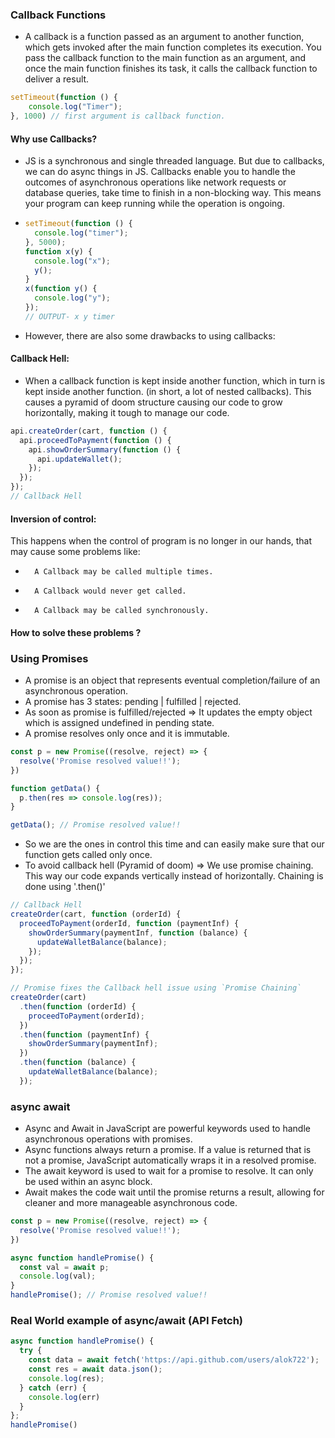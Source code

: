 ### Callback Functions
* A callback is a function passed as an argument to another function, which gets invoked after the main function completes its execution. You pass the callback function to the main function as an argument, and once the main function finishes its task, it calls the callback function to deliver a result.

```js
setTimeout(function () {
    console.log("Timer");
}, 1000) // first argument is callback function.
```

#### Why use Callbacks?
* JS is a synchronous and single threaded language. But due to callbacks, we can do async things in JS. Callbacks enable you to handle the outcomes of asynchronous operations like network requests or database queries, take time to finish in a non-blocking way. This means your program can keep running while the operation is ongoing.

* ```js
  setTimeout(function () {
    console.log("timer");
  }, 5000);
  function x(y) {
    console.log("x");
    y();
  }
  x(function y() {
    console.log("y");
  });
  // OUTPUT- x y timer
  ```

* However, there are also some drawbacks to using callbacks:

#### Callback Hell:
* When a callback function is kept inside another function, which in turn is kept inside another function. (in short, a lot of nested callbacks). This causes a pyramid of doom structure causing our code to grow horizontally, making it tough to manage our code.

```js
api.createOrder(cart, function () {
  api.proceedToPayment(function () {
    api.showOrderSummary(function () {
      api.updateWallet();
    });
  });
});
// Callback Hell
```

#### Inversion of control:
This happens when the control of program is no longer in our hands, that may cause some problems like:

* 		A Callback may be called multiple times.
* 		A Callback would never get called.
* 		A Callback may be called synchronously.

####  How to solve these problems ?
### Using Promises
* A promise is an object that represents eventual completion/failure of an asynchronous operation.
* A promise has 3 states: pending | fulfilled | rejected.
* As soon as promise is fulfilled/rejected => It updates the empty object which is assigned undefined in pending state.
* A promise resolves only once and it is immutable. 

```js
const p = new Promise((resolve, reject) => {
  resolve('Promise resolved value!!');
})

function getData() {
  p.then(res => console.log(res));
}

getData(); // Promise resolved value!!
```

* So we are the ones in control this time and can easily make sure that our function gets called only once.
* To avoid callback hell (Pyramid of doom) => We use promise chaining. This way our code expands vertically instead of horizontally. Chaining is done using '.then()'

```js
// Callback Hell
createOrder(cart, function (orderId) {
  proceedToPayment(orderId, function (paymentInf) {
    showOrderSummary(paymentInf, function (balance) {
      updateWalletBalance(balance);
    });
  });
});

// Promise fixes the Callback hell issue using `Promise Chaining`
createOrder(cart)
  .then(function (orderId) {
    proceedToPayment(orderId);
  })
  .then(function (paymentInf) {
    showOrderSummary(paymentInf);
  })
  .then(function (balance) {
    updateWalletBalance(balance);
  });
```


### async await
* Async and Await in JavaScript are powerful keywords used to handle asynchronous operations with promises.
* Async functions always return a promise. If a value is returned that is not a promise, JavaScript automatically wraps it in a resolved promise.
* The await keyword is used to wait for a promise to resolve. It can only be used within an async block.
* Await makes the code wait until the promise returns a result, allowing for cleaner and more manageable asynchronous code.
  
```js
const p = new Promise((resolve, reject) => {
  resolve('Promise resolved value!!');
})

async function handlePromise() {
  const val = await p;
  console.log(val);
}
handlePromise(); // Promise resolved value!!
```

### Real World example of async/await (API Fetch)

```js
async function handlePromise() {
  try {
    const data = await fetch('https://api.github.com/users/alok722');
    const res = await data.json();
    console.log(res);
  } catch (err) {
    console.log(err)
  }
};
handlePromise()
```
